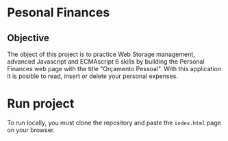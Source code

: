 # Pesonal Finances

## Objective

The object of this project is to practice Web Storage management, advanced Javascript and ECMAscript 6 skills by building the Personal Finances web page with the title "Orçamento Pessoal". With this application it is posible to read, insert or delete your personal expenses.

# Run project

To run locally, you must clone the repository and paste the `index.html` page on your browser.
